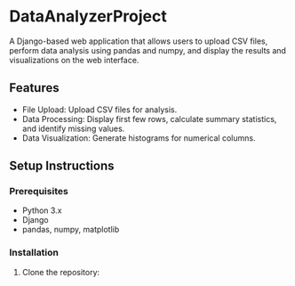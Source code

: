 # DataAnalyzerProject

A Django-based web application that allows users to upload CSV files, perform data analysis using pandas and numpy, and display the results and visualizations on the web interface.

## Features
- File Upload: Upload CSV files for analysis.
- Data Processing: Display first few rows, calculate summary statistics, and identify missing values.
- Data Visualization: Generate histograms for numerical columns.

## Setup Instructions

### Prerequisites
- Python 3.x
- Django
- pandas, numpy, matplotlib

### Installation

1. Clone the repository:
